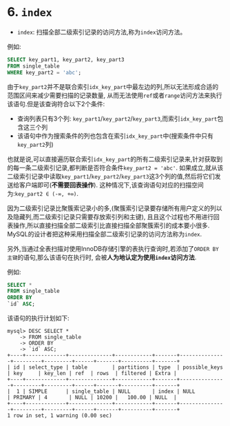 # 6. `index`

- `index`: 扫描全部二级索引记录的访问方法,称为`index`访问方法。

例如:

```sql
SELECT key_part1, key_part2, key_part3
FROM single_table
WHERE key_part2 = 'abc';
```

由于`key_part2`并不是联合索引`idx_key_part`中最左边的列,所以无法形成合适的范围区间来减少需要扫描的记录数量,
从而无法使用`ref`或者`range`访问方法来执行该语句.但是该查询符合以下2个条件:

- 查询列表只有3个列: `key_part1`/`key_part2`/`key_part3`,而索引`idx_key_part`包含这三个列
- 该语句中作为搜索条件的列也包含在索引`idx_key_part`中(搜索条件中只有`key_part2`列)

也就是说,可以直接遍历联合索引`idx_key_part`的所有二级索引记录来,针对获取到的每一条二级索引记录,都判断是否符合条件`key_part2 = 'abc'`.
如果成立,就从该二级索引记录中读取`key_part1`/`key_part2`/`key_part3`这3个列的值,然后将它们发送给客户端即可(**不需要回表操作**).
这种情况下,该查询语句对应的扫描空间为:`key_part2 ∈ (-∞, +∞)`.

因为二级索引记录比聚簇索记录小的多,(聚簇索引记录要存储所有用户定义的列以及隐藏列,而二级索引记录只需要存放索引列和主键),
且且这个过程也不用进行回表操作,所以直接扫描全部二级索引比直接扫描全部聚簇索引的成本要小很多.
MySQL的设计者把这种采用扫描全部二级索引记录的访问方法称为`index`.

另外,当通过全表扫描对使用InnoDB存储引擎的表执行查询时,若添加了`ORDER BY 主键`的语句,那么该语句在执行时,
会被**人为地认定为使用`index`访问方法**.

例如:

```sql
SELECT *
FROM single_table
ORDER BY 
`id` ASC;
```

该语句的执行计划如下:

```
mysql> DESC SELECT *
    -> FROM single_table
    -> ORDER BY 
    -> `id` ASC;
+----+-------------+--------------+------------+-------+---------------+---------+---------+------+-------+----------+-------+
| id | select_type | table        | partitions | type  | possible_keys | key     | key_len | ref  | rows  | filtered | Extra |
+----+-------------+--------------+------------+-------+---------------+---------+---------+------+-------+----------+-------+
|  1 | SIMPLE      | single_table | NULL       | index | NULL          | PRIMARY | 4       | NULL | 10200 |   100.00 | NULL  |
+----+-------------+--------------+------------+-------+---------------+---------+---------+------+-------+----------+-------+
1 row in set, 1 warning (0.00 sec)
```
